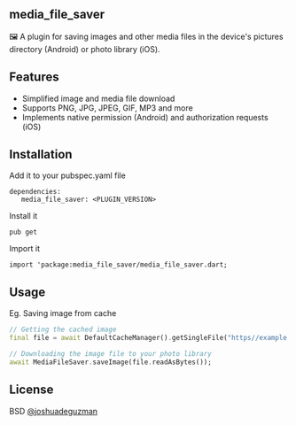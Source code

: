 ## media_file_saver

🖼️ A plugin for saving images and other media files in the device's pictures directory (Android) or photo library (iOS).

## Features

- Simplified image and media file download
- Supports PNG, JPG, JPEG, GIF, MP3 and more
- Implements native permission (Android) and authorization requests (iOS)

## Installation

Add it to your pubspec.yaml file
```
dependencies:
   media_file_saver: <PLUGIN_VERSION>
```

Install it

```
pub get
```

Import it

```
import 'package:media_file_saver/media_file_saver.dart;
```

## Usage

Eg. Saving image from cache

```dart
// Getting the cached image
final file = await DefaultCacheManager().getSingleFile("https//example.com/profile-picture.png");

// Downloading the image file to your photo library
await MediaFileSaver.saveImage(file.readAsBytes());
```

## License

BSD [@joshuadeguzman](https://github.com/joshuadeguzman/media_file_saver)
